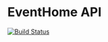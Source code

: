 # EventHome API
  
[![Build Status](https://travis-ci.org/Event-Booking/EventHome_api.svg?branch=develop)](https://travis-ci.org/Event-Booking/EventHome_api)

